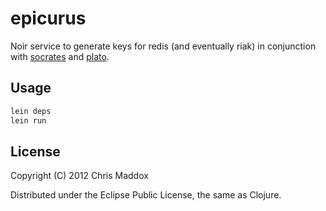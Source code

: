 # epicurus

Noir service to generate keys for redis (and eventually riak) in conjunction with [socrates](https://github.com/tyre/socrates) and [plato](https://github.com/tyre/plato).

## Usage

```bash
lein deps
lein run
```

## License

Copyright (C) 2012 Chris Maddox

Distributed under the Eclipse Public License, the same as Clojure.

